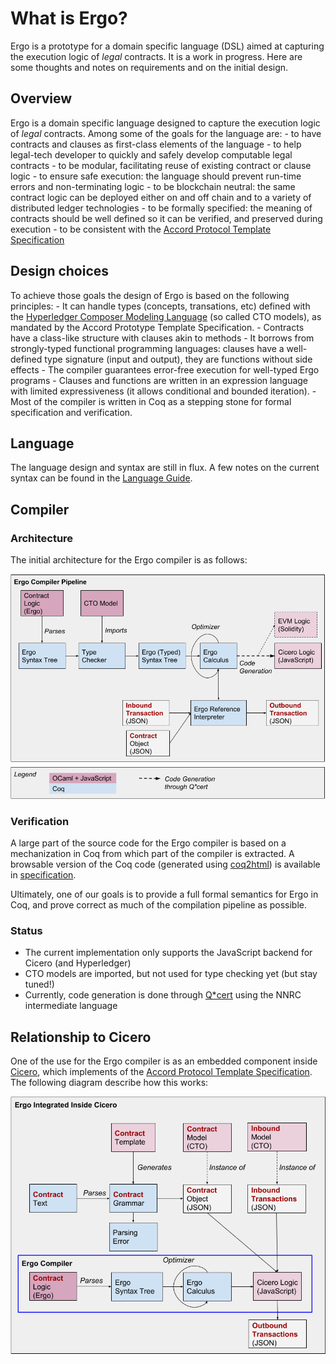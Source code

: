 What is Ergo?
=============

Ergo is a prototype for a domain specific language (DSL) aimed at
capturing the execution logic of *legal* contracts. It is a work in
progress. Here are some thoughts and notes on requirements and on the
initial design.

Overview
--------

Ergo is a domain specific language designed to capture the execution
logic of *legal* contracts. Among some of the goals for the language
are: - to have contracts and clauses as first-class elements of the
language - to help legal-tech developer to quickly and safely develop
computable legal contracts - to be modular, facilitating reuse of
existing contract or clause logic - to ensure safe execution: the
language should prevent run-time errors and non-terminating logic - to
be blockchain neutral: the same contract logic can be deployed either on
and off chain and to a variety of distributed ledger technologies - to
be formally specified: the meaning of contracts should be well defined
so it can be verified, and preserved during execution - to be consistent
with the [Accord Protocol Template
Specification](https://docs.google.com/document/d/1UacA_r2KGcBA2D4voDgGE8jqid-Uh4Dt09AE-shBKR0)

Design choices
--------------

To achieve those goals the design of Ergo is based on the following
principles: - It can handle types (concepts, transations, etc) defined
with the [Hyperledger Composer Modeling
Language](https://hyperledger.github.io/composer/reference/cto_language.html)
(so called CTO models), as mandated by the Accord Prototype Template
Specification. - Contracts have a class-like structure with clauses akin
to methods - It borrows from strongly-typed functional programming
languages: clauses have a well-defined type signature (input and
output), they are functions without side effects - The compiler
guarantees error-free execution for well-typed Ergo programs - Clauses
and functions are written in an expression language with limited
expressiveness (it allows conditional and bounded iteration). - Most of
the compiler is written in Coq as a stepping stone for formal
specification and verification.

Language
--------

The language design and syntax are still in flux. A few notes on the
current syntax can be found in the
[Language Guide](Language.html).

Compiler
--------

### Architecture

The initial architecture for the Ergo compiler is as follows:

![alt text](./ergocompiler.png)

### Verification

A large part of the source code for the Ergo compiler is based on a
mechanization in Coq from which part of the compiler is extracted. A
browsable version of the Coq code (generated using
[coq2html](https://github.com/xavierleroy/coq2html)) is available in
[specification](Specification.html).

Ultimately, one of our goals is to provide a full formal semantics for
Ergo in Coq, and prove correct as much of the compilation pipeline as
possible.

### Status

-   The current implementation only supports the JavaScript backend for
    Cicero (and Hyperledger)
-   CTO models are imported, but not used for type checking yet (but
    stay tuned!)
-   Currently, code generation is done through
    [Q\*cert](https://github.com/querycert/qcert) using the NNRC
    intermediate language

Relationship to Cicero
----------------------

One of the use for the Ergo compiler is as an embedded component inside
[Cicero](https://github.com/accordproject/cicero), which implements of
the [Accord Protocol Template
Specification](https://docs.google.com/document/d/1UacA_r2KGcBA2D4voDgGE8jqid-Uh4Dt09AE-shBKR0).
The following diagram describe how this works:

![](./ergoincicero.png)
